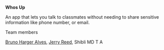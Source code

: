 **Whos Up**

An app that lets you talk to classmates without needing to share sensitive information like phone number, or email.

Team members

[Bruno Harger Alves](https://github.com/bhazero025), [Jerry Reed](http://frontdoor.valenciacollege.edu/?greed9), Shibli MD T A
